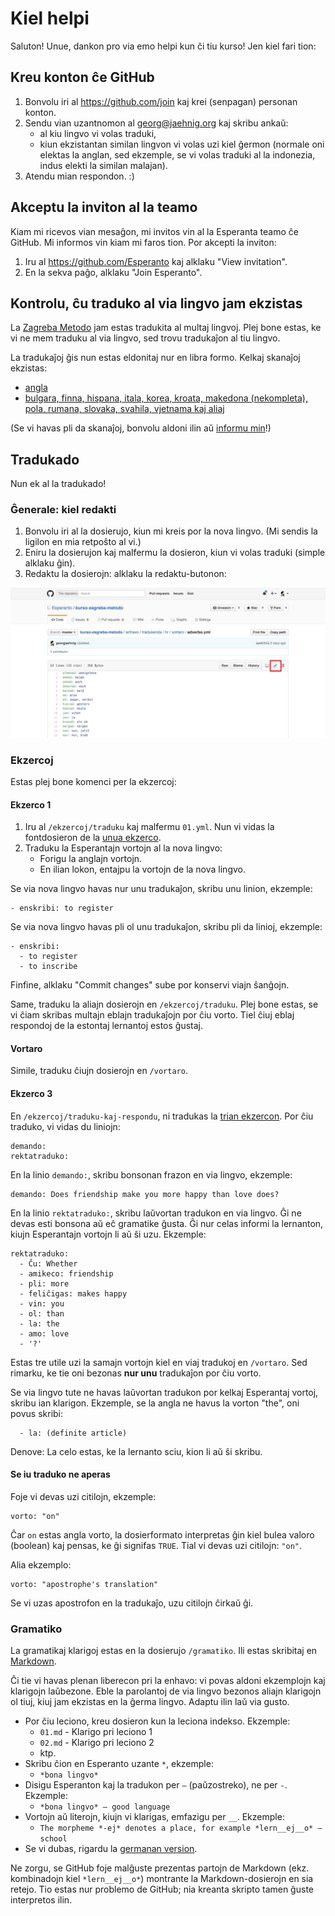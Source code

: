 # Kiel helpi

Saluton! Unue, dankon pro via emo helpi kun ĉi tiu kurso! Jen kiel fari tion:

## Kreu konton ĉe GitHub

1. Bonvolu iri al https://github.com/join kaj krei (senpagan) personan konton.
2. Sendu vian uzantnomon al georg@jaehnig.org kaj skribu ankaŭ:
   - al kiu lingvo vi volas traduki,
   - kiun ekzistantan similan lingvon vi volas uzi kiel ĝermon (normale oni elektas la anglan, sed ekzemple, se vi volas traduki al la indonezia, indus elekti la similan malajan).
3. Atendu mian respondon. :)

## Akceptu la inviton al la teamo

Kiam mi ricevos vian mesaĝon, mi invitos vin al la Esperanta teamo ĉe GitHub. Mi informos vin kiam mi faros tion. Por akcepti la inviton:

1. Iru al https://github.com/Esperanto kaj alklaku "View invitation".
2. En la sekva paĝo, alklaku "Join Esperanto".

## Kontrolu, ĉu traduko al via lingvo jam ekzistas

La [Zagreba Metodo](https://eo.wikipedia.org/wiki/Zagreba_metodo) jam estas tradukita al multaj lingvoj. Plej bone estas, ke vi ne mem traduku al via lingvo, sed trovu tradukaĵon al tiu lingvo.  

La tradukaĵoj ĝis nun estas eldonitaj nur en libra formo. Kelkaj skanaĵoj ekzistas:

- [angla](http://esperantofre.com/zagreb/zagreba.htm)
- [bulgara, finna, hispana, itala, korea, kroata, makedona (nekompleta), pola, rumana, slovaka, svahila, vjetnama kaj aliaj](https://mega.nz/folder/kchTHKwD#4EtlaUyMuPqEbx5No-qgAw)

(Se vi havas pli da skanaĵoj, bonvolu aldoni ilin aŭ [informu min](mailto:georg@jaehnig.org)!)

## Tradukado

Nun ek al la tradukado!

### Ĝenerale: kiel redakti

1. Bonvolu iri al la dosierujo, kiun mi kreis por la nova lingvo. (Mi sendis la ligilon en mia retpoŝto al vi.)
2. Eniru la dosierujon kaj malfermu la dosieron, kiun vi volas traduki (simple alklaku ĝin).
3. Redaktu la dosierojn: alklaku la redaktu-butonon:

![Redaktu](redaktu.png)

### Ekzercoj

Estas plej bone komenci per la ekzercoj:

#### Ekzerco 1 

1. Iru al `/ekzercoj/traduku` kaj malfermu `01.yml`. Nun vi vidas la fontdosieron de la [unua ekzerco](https://esperanto12.net/en/01/ekzerco1/).
2. Traduku la Esperantajn vortojn al la nova lingvo:
   - Forigu la anglajn vortojn.
   - En ilian lokon, entajpu la vortojn de la nova lingvo.

Se via nova lingvo havas nur unu tradukaĵon, skribu unu linion, ekzemple:

    - enskribi: to register

Se via nova lingvo havas pli ol unu tradukaĵon, skribu pli da linioj, ekzemple:

    - enskribi: 
      - to register
      - to inscribe

Finfine, alklaku "Commit changes" sube por konservi viajn ŝanĝojn.

Same, traduku la aliajn dosierojn en `/ekzercoj/traduku`. Plej bone estas, se vi ĉiam skribas multajn eblajn tradukaĵojn por ĉiu vorto. Tiel ĉiuj eblaj respondoj de la estontaj lernantoj estos ĝustaj.

#### Vortaro 

Simile, traduku ĉiujn dosierojn en `/vortaro`.

#### Ekzerco 3

En `/ekzercoj/traduku-kaj-respondu`, ni tradukas la [trian ekzercon](https://esperanto12.net/en/01/ekzerco3/). Por ĉiu traduko, vi vidas du liniojn:

    demando:
    rektatraduko:

En la linio `demando:`, skribu bonsonan frazon en via lingvo, ekzemple:

    demando: Does friendship make you more happy than love does?

En la linio `rektatraduko:`, skribu laŭvortan tradukon en via lingvo. Ĝi ne devas esti bonsona aŭ eĉ gramatike ĝusta. Ĝi nur celas informi la lernanton, kiujn Esperantajn vortojn li aŭ ŝi uzu. Ekzemple:

    rektatraduko: 
      - Ĉu: Whether
      - amikeco: friendship
      - pli: more
      - feliĉigas: makes happy
      - vin: you
      - ol: than
      - la: the
      - amo: love
      - '?'

Estas tre utile uzi la samajn vortojn kiel en viaj tradukoj en `/vortaro`. Sed rimarku, ke tie oni bezonas **nur unu** tradukaĵon por ĉiu vorto.

Se via lingvo tute ne havas laŭvortan tradukon por kelkaj Esperantaj vortoj, skribu ian klarigon. Ekzemple, se la angla ne havus la vorton "the", oni povus skribi:

      - la: (definite article)

Denove: La celo estas, ke la lernanto sciu, kion li aŭ ŝi skribu.

#### Se iu traduko ne aperas

Foje vi devas uzi citilojn, ekzemple:

    vorto: "on"

Ĉar `on` estas angla vorto, la dosierformato interpretas ĝin kiel bulea valoro (boolean) kaj pensas, ke ĝi signifas `TRUE`. Tial vi devas uzi citilojn: `"on"`.

Alia ekzemplo:

    vorto: "apostrophe's translation"

Se vi uzas apostrofon en la tradukaĵo, uzu citilojn ĉirkaŭ ĝi.

### Gramatiko

La gramatikaj klarigoj estas en la dosierujo `/gramatiko`. Ili estas skribitaj en [Markdown](https://en.wikipedia.org/wiki/Markdown).

Ĉi tie vi havas plenan liberecon pri la enhavo: vi povas aldoni ekzemplojn kaj klarigojn laŭbezone. Eble la parolantoj de via lingvo bezonos aliajn klarigojn ol tiuj, kiuj jam ekzistas en la ĝerma lingvo. Adaptu ilin laŭ via gusto.

- Por ĉiu leciono, kreu dosieron kun la leciona indekso. Ekzemple:
  - `01.md` - Klarigo pri leciono 1
  - `02.md` - Klarigo pri leciono 2
  - ktp.
- Skribu ĉion en Esperanto uzante `*`, ekzemple:
  - `*bona lingvo*`
- Disigu Esperanton kaj la tradukon per `–` (paŭzostreko), ne per `-`. Ekzemple:
  - `*bona lingvo* – good language`
- Vortojn aŭ literojn, kiujn vi klarigas, emfazigu per `__`. Ekzemple:
  - `The morpheme *-ej* denotes a place, for example *lern__ej__o* – school`
- Se vi dubas, rigardu la [germanan version](de/).

Ne zorgu, se GitHub foje malĝuste prezentas partojn de Markdown (ekz. kombinadojn kiel `*lern__ej__o*`) montrante la Markdown-dosierojn en sia retejo. Tio estas nur problemo de GitHub; nia kreanta skripto tamen ĝuste interpretos ilin.

